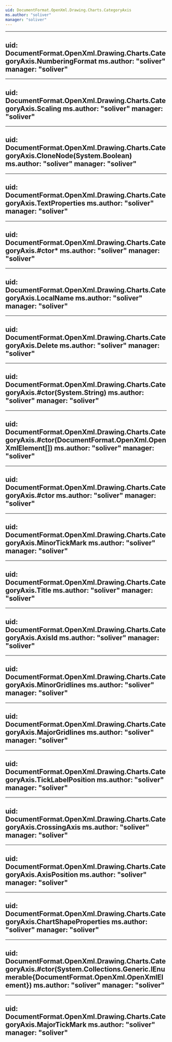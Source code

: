 ```yaml
---
uid: DocumentFormat.OpenXml.Drawing.Charts.CategoryAxis
ms.author: "soliver"
manager: "soliver"
---
```


---
uid: DocumentFormat.OpenXml.Drawing.Charts.CategoryAxis.NumberingFormat
ms.author: "soliver"
manager: "soliver"
---

---
uid: DocumentFormat.OpenXml.Drawing.Charts.CategoryAxis.Scaling
ms.author: "soliver"
manager: "soliver"
---

---
uid: DocumentFormat.OpenXml.Drawing.Charts.CategoryAxis.CloneNode(System.Boolean)
ms.author: "soliver"
manager: "soliver"
---

---
uid: DocumentFormat.OpenXml.Drawing.Charts.CategoryAxis.TextProperties
ms.author: "soliver"
manager: "soliver"
---

---
uid: DocumentFormat.OpenXml.Drawing.Charts.CategoryAxis.#ctor*
ms.author: "soliver"
manager: "soliver"
---

---
uid: DocumentFormat.OpenXml.Drawing.Charts.CategoryAxis.LocalName
ms.author: "soliver"
manager: "soliver"
---

---
uid: DocumentFormat.OpenXml.Drawing.Charts.CategoryAxis.Delete
ms.author: "soliver"
manager: "soliver"
---

---
uid: DocumentFormat.OpenXml.Drawing.Charts.CategoryAxis.#ctor(System.String)
ms.author: "soliver"
manager: "soliver"
---

---
uid: DocumentFormat.OpenXml.Drawing.Charts.CategoryAxis.#ctor(DocumentFormat.OpenXml.OpenXmlElement[])
ms.author: "soliver"
manager: "soliver"
---

---
uid: DocumentFormat.OpenXml.Drawing.Charts.CategoryAxis.#ctor
ms.author: "soliver"
manager: "soliver"
---

---
uid: DocumentFormat.OpenXml.Drawing.Charts.CategoryAxis.MinorTickMark
ms.author: "soliver"
manager: "soliver"
---

---
uid: DocumentFormat.OpenXml.Drawing.Charts.CategoryAxis.Title
ms.author: "soliver"
manager: "soliver"
---

---
uid: DocumentFormat.OpenXml.Drawing.Charts.CategoryAxis.AxisId
ms.author: "soliver"
manager: "soliver"
---

---
uid: DocumentFormat.OpenXml.Drawing.Charts.CategoryAxis.MinorGridlines
ms.author: "soliver"
manager: "soliver"
---

---
uid: DocumentFormat.OpenXml.Drawing.Charts.CategoryAxis.MajorGridlines
ms.author: "soliver"
manager: "soliver"
---

---
uid: DocumentFormat.OpenXml.Drawing.Charts.CategoryAxis.TickLabelPosition
ms.author: "soliver"
manager: "soliver"
---

---
uid: DocumentFormat.OpenXml.Drawing.Charts.CategoryAxis.CrossingAxis
ms.author: "soliver"
manager: "soliver"
---

---
uid: DocumentFormat.OpenXml.Drawing.Charts.CategoryAxis.AxisPosition
ms.author: "soliver"
manager: "soliver"
---

---
uid: DocumentFormat.OpenXml.Drawing.Charts.CategoryAxis.ChartShapeProperties
ms.author: "soliver"
manager: "soliver"
---

---
uid: DocumentFormat.OpenXml.Drawing.Charts.CategoryAxis.#ctor(System.Collections.Generic.IEnumerable{DocumentFormat.OpenXml.OpenXmlElement})
ms.author: "soliver"
manager: "soliver"
---

---
uid: DocumentFormat.OpenXml.Drawing.Charts.CategoryAxis.MajorTickMark
ms.author: "soliver"
manager: "soliver"
---
